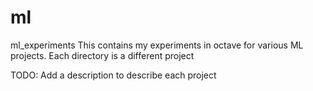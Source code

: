 # ml
ml_experiments
This contains my experiments in octave for various ML projects.
Each directory is a different project

TODO: Add a description to describe each project
